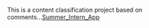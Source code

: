 This is a content classification project based on comments...[Summer_Intern_App](..%2F..%2F..%2F..%2F..%2FLibrary%2FCloudStorage%2FOneDrive-UniversityofGlasgow%2FSummer_Intern_App)